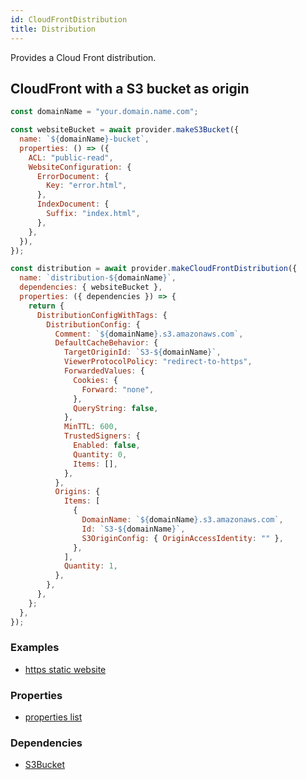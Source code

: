 ```yaml
---
id: CloudFrontDistribution
title: Distribution
---
```


Provides a Cloud Front distribution.

## CloudFront with a S3 bucket as origin

```js
const domainName = "your.domain.name.com";

const websiteBucket = await provider.makeS3Bucket({
  name: `${domainName}-bucket`,
  properties: () => ({
    ACL: "public-read",
    WebsiteConfiguration: {
      ErrorDocument: {
        Key: "error.html",
      },
      IndexDocument: {
        Suffix: "index.html",
      },
    },
  }),
});

const distribution = await provider.makeCloudFrontDistribution({
  name: `distribution-${domainName}`,
  dependencies: { websiteBucket },
  properties: ({ dependencies }) => {
    return {
      DistributionConfigWithTags: {
        DistributionConfig: {
          Comment: `${domainName}.s3.amazonaws.com`,
          DefaultCacheBehavior: {
            TargetOriginId: `S3-${domainName}`,
            ViewerProtocolPolicy: "redirect-to-https",
            ForwardedValues: {
              Cookies: {
                Forward: "none",
              },
              QueryString: false,
            },
            MinTTL: 600,
            TrustedSigners: {
              Enabled: false,
              Quantity: 0,
              Items: [],
            },
          },
          Origins: {
            Items: [
              {
                DomainName: `${domainName}.s3.amazonaws.com`,
                Id: `S3-${domainName}`,
                S3OriginConfig: { OriginAccessIdentity: "" },
              },
            ],
            Quantity: 1,
          },
        },
      },
    };
  },
});
```

### Examples

- [https static website ](https://github.com/grucloud/grucloud/blob/main/examples/aws/website-https/iac.js)

### Properties

- [properties list](https://docs.aws.amazon.com/AWSJavaScriptSDK/latest/AWS/CloudFront.html#createDistributionWithTags-property)

### Dependencies

- [S3Bucket](../S3/S3Bucket)
